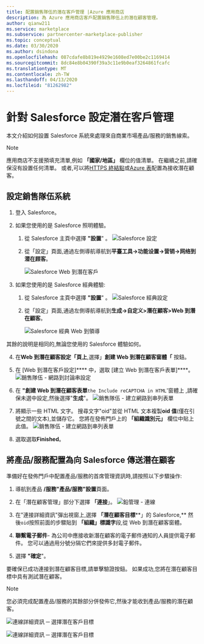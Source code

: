 ```yaml
---
title: 配置銷售隊伍的潛在客戶管理 |Azure 應用商店
description: 為 Azure 應用商店客戶配置銷售隊伍上的潛在顧客管理。
author: qianw211
ms.service: marketplace
ms.subservice: partnercenter-marketplace-publisher
ms.topic: conceptual
ms.date: 03/30/2020
ms.author: dsindona
ms.openlocfilehash: 087cdafe8b819e4929e1608ed7e00be2c1169414
ms.sourcegitcommit: 8dc84e8b04390f39a3c11e9b0eaf3264861fcafc
ms.translationtype: MT
ms.contentlocale: zh-TW
ms.lasthandoff: 04/13/2020
ms.locfileid: "81262982"
---
```

# <a name="configure-lead-management-for-salesforce"></a>針對 Salesforce 設定潛在客戶管理

本文介紹如何設置 Salesforce 系統來處理來自商業市場產品/服務的銷售線索。

> [!Note]
> 應用商店不支援預填充清單,例如 **「國家/地區」** 欄位的值清單。 在繼續之前,請確保沒有設置任何清單。 或者,可以將[HTTPS 終結點](./commercial-marketplace-lead-management-instructions-https.md)或[Azure 表](./commercial-marketplace-lead-management-instructions-azure-table.md)配置為接收潛在顧客。

## <a name="set-up-your-salesforce-system"></a>設定銷售隊伍系統

1. 登入 Salesforce。
2. 如果您使用的是 Salesforce 照明體驗。
    1. 從 Salesforce 主頁中選擇 **"設置**" 。
    ![Salesforce 設定](./media/commercial-marketplace-lead-management-instructions-salesforce/salesforce-1.png)

    1. 從「設定」頁面,通過左側導航導航到**平臺工具->功能设置->营销->网络到潜在顾客**。

        ![Salesforce Web 到潛在客戶](./media/commercial-marketplace-lead-management-instructions-salesforce/salesforce-2.png)

3. 如果您使用的是 Salesforce 經典體驗:
    1. 從 Salesforce 主頁中選擇 **"設置**" 。
    ![Salesforce 經典設定](./media/commercial-marketplace-lead-management-instructions-salesforce/salesforce-classic-setup.png)

    1. 從「設定」頁面,通過左側導航導航到**生成->自定义>潛在顧客>Web 到潛在顧客**。

        ![Salesforce 經典 Web 到領導](./media/commercial-marketplace-lead-management-instructions-salesforce/salesforce-classic-web-to-lead.png)

其餘的說明是相同的,無論您使用的 Salesforce 體驗如何。

4. 在**Web 到潛在顧客設定「頁上**,選擇」**創建 Web 到潛在顧客窗體「** 按鈕。
5. 在 [Web 到潛在客戶設定]**** 中，選取 [建立 Web 到潛在客戶表單]****。
    ![銷售隊伍 - 網路到討論串設定](./media/commercial-marketplace-lead-management-instructions-salesforce/salesforce-3.png)

6. 在 **"創建 Web 到潛在顧客表單**`the Include reCAPTCHA in HTML`'窗體上 ,請確保未選中設定,然後選擇"**生成**"。 
    ![銷售隊伍 - 建立網路到串列表單](./media/commercial-marketplace-lead-management-instructions-salesforce/salesforce-4.png)

7. 將顯示一些 HTML 文字。 搜尋文字"oid"並從 HTML 文本複製**oid 值**(僅在引號之間的文本),並儲存它。 您將在發佈門戶上的 **「組織識別元」** 欄位中貼上此值。
    ![銷售隊伍 - 建立網路到串列表單](./media/commercial-marketplace-lead-management-instructions-salesforce/salesforce-5.png)

8. 選取選取**Finished**。

## <a name="configure-your-offer-to-send-leads-to-salesforce"></a>將產品/服務配置為向 Salesforce 傳送潛在顧客

準備好在發佈門戶中配置產品/服務的首席管理資訊時,請按照以下步驟操作:

1. 導航到產品 **/服務"產品/服務"設置**頁面。
1. 在「潛在顧客管理」部分下選擇 **「連接**」。
    ![鉛管理 - 連線](./media/commercial-marketplace-lead-management-instructions-salesforce/lead-management-connect.png)

1. 在"連接詳細資訊"彈出視窗上,選擇 **「潛在顧客目標****」的 Salesforce,** 然後`oid`按照前面的步驟貼到 **「組織」標識字**段,從 Web 到潛在顧客窗體。

1. **聯繫電子郵件**- 為公司中應接收新潛在顧客的電子郵件通知的人員提供電子郵件。 您可以通過用分號分隔它們來提供多封電子郵件。

1. 選擇 **"確定**"。

要確保已成功連接到潛在顧客目標,請單擊驗證按鈕。 如果成功,您將在潛在顧客目標中具有測試潛在顧客。

>[!Note]
>您必須完成配置產品/服務的其餘部分併發佈它,然後才能收到產品/服務的潛在顧客。

![連線詳細資訊 ─ 選擇潛在客戶目標](./media/commercial-marketplace-lead-management-instructions-salesforce/choose-lead-destination.png)

![連線詳細資訊 ─ 選擇潛在客戶目標](./media/commercial-marketplace-lead-management-instructions-salesforce/salesforce-connection-details.png)
